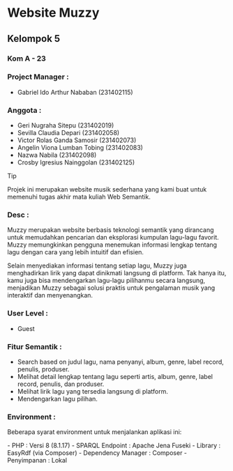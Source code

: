 # **Website Muzzy**

## **Kelompok 5**
### **Kom A - 23**
### **Project Manager :**
- Gabriel Ido Arthur Nababan (231402115)
### **Anggota :**
- Geri Nugraha Sitepu (231402019)
- Sevilla Claudia Depari (231402058)
- Victor Rolas Ganda Samosir (231402073)
- Angelin Viona Lumban Tobing (231402083)
- Nazwa Nabila (231402098)
- Crosby Igresius Nainggolan (231402125)


> [!TIP]
> Projek ini merupakan website musik sederhana yang kami buat untuk memenuhi tugas akhir mata kuliah Web Semantik.

### Desc :
<p>Muzzy merupakan website berbasis teknologi semantik yang dirancang untuk memudahkan pencarian dan eksplorasi kumpulan lagu-lagu favorit. Muzzy memungkinkan pengguna menemukan informasi lengkap tentang lagu dengan cara yang lebih intuitif dan efisien.</p>
<p>Selain menyediakan informasi tentang setiap lagu, Muzzy juga menghadirkan lirik yang dapat dinikmati langsung di platform. Tak hanya itu, kamu juga bisa mendengarkan lagu-lagu pilihanmu secara langsung, menjadikan Muzzy sebagai solusi praktis untuk pengalaman musik yang interaktif dan menyenangkan.</p>

### User Level :
- Guest

### Fitur Semantik :
- Search based on judul lagu, nama penyanyi, album, genre, label record, penulis, produser.
- Melihat detail lengkap tentang lagu seperti artis, album, genre, label record, penulis, dan produser.
- Melihat lirik lagu yang tersedia langsung di platform.
- Mendengarkan lagu pilihan.

### Environment :
<p>Beberapa syarat environment untuk menjalankan aplikasi ini:</p>
- PHP : Versi 8 (8.1.17)
- SPARQL Endpoint : Apache Jena Fuseki
- Library : EasyRdf (via Composer)
- Dependency Manager : Composer
- Penyimpanan : Lokal
